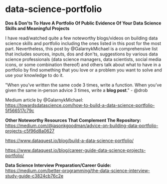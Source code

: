 # data-science-portfolio
**Dos & Don'ts To Have A Portfolio Of Public Evidence Of Your Data Science Skills and Meaningful Projects**



I have read/watched quite a few noteworthy blogs/videos on building data science skills and portfolio including the ones listed in this post for the most part. Nevertheless, this post by @GalarnykMichael is a comprehensive list that includes sources, inputs, dos and don'ts, suggestions by various data science professionals (data science managers, data scientists, social media icons, or some combination thereof) and others talk about what to have in a portfolio by find something that you love or a problem you want to solve and use your knowledge to do it.


"When you’ve written the same code 3 times, write a function. 
When you’ve given the same in-person advice 3 times, write a **blog post**." - @drob


Medium article by @GalarnykMichael:
https://towardsdatascience.com/how-to-build-a-data-science-portfolio-5f566517c79c


**Other Noteworthy Resources That Complement The Repository:**
https://medium.com/@jasonkgoodman/advice-on-building-data-portfolio-projects-c5f96d8a0627

https://www.dataquest.io/blog/build-a-data-science-portfolio/

https://www.dataquest.io/blog/career-guide-data-science-projects-portfolio/


**Data Science Interview Preparation/Career Guide:**
https://medium.com/better-programming/the-data-science-interview-study-guide-c3824cb76c2e


